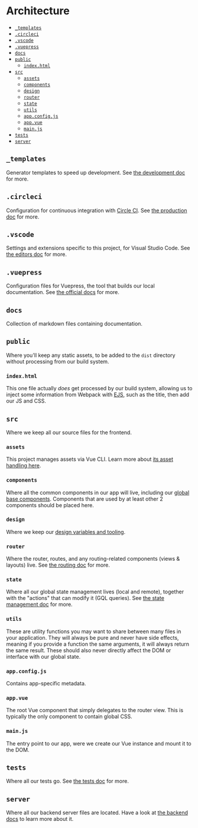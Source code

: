 # Architecture

- [`_templates`](#templates)
- [`.circleci`](#circleci)
- [`.vscode`](#vscode)
- [`.vuepress`](#vuepress)
- [`docs`](#docs)
- [`public`](#public)
  - [`index.html`](#indexhtml)
- [`src`](#src)
  - [`assets`](#assets)
  - [`components`](#components)
  - [`design`](#design)
  - [`router`](#router)
  - [`state`](#state)
  - [`utils`](#utils)
  - [`app.config.js`](#appconfigjs)
  - [`app.vue`](#appvue)
  - [`main.js`](#mainjs)
- [`tests`](#tests)
- [`server`](#server)

## `_templates`

Generator templates to speed up development. See [the development doc](development.md#generators) for more.

## `.circleci`

Configuration for continuous integration with [Circle CI](https://circleci.com/). See [the production doc](production.md#from-circle-ci) for more.

## `.vscode`

Settings and extensions specific to this project, for Visual Studio Code. See [the editors doc](editors.md#visual-studio-code) for more.

## `.vuepress`

Configuration files for Vuepress, the tool that builds our local documentation. See [the official docs](https://vuepress.vuejs.org/) for more.

## `docs`

Collection of markdown files containing documentation.

## `public`

Where you'll keep any static assets, to be added to the `dist` directory without processing from our build system.

### `index.html`

This one file actually _does_ get processed by our build system, allowing us to inject some information from Webpack with [EJS](http://ejs.co/), such as the title, then add our JS and CSS.

## `src`

Where we keep all our source files for the frontend.

### `assets`

This project manages assets via Vue CLI. Learn more about [its asset handling here](https://github.com/vuejs/vue-cli/blob/dev/docs/assets.md).

### `components`

Where all the common components in our app will live, including our [global base components](development.md#base-components). Components that are used by at least other 2 components should be placed here.

### `design`

Where we keep our [design variables and tooling](techfront.md#design-variables-and-tooling).

### `router`

Where the router, routes, and any routing-related components (views & layouts) live. See [the routing doc](routing.md) for more.

### `state`

Where all our global state management lives (local and remote), together with the "actions" that can modify it (GQL queries). See [the state management doc](state.md) for more.

### `utils`

These are utility functions you may want to share between many files in your application. They will always be pure and never have side effects, meaning if you provide a function the same arguments, it will always return the same result. These should also never directly affect the DOM or interface with our global state.

### `app.config.js`

Contains app-specific metadata.

### `app.vue`

The root Vue component that simply delegates to the router view. This is typically the only component to contain global CSS.

### `main.js`

The entry point to our app, were we create our Vue instance and mount it to the DOM.

## `tests`

Where all our tests go. See [the tests doc](tests.md) for more.

## `server`

Where all our backend server files are located. Have a look at [the backend docs](backend.md) to learn more about it.

